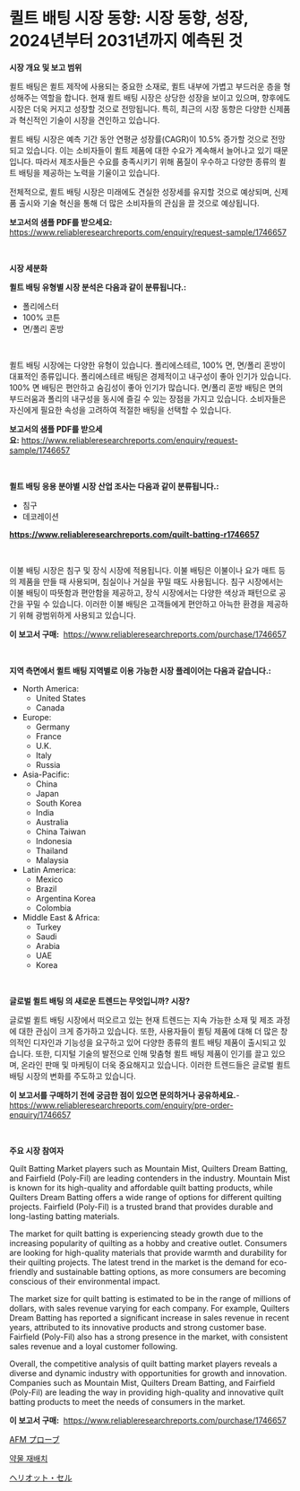 <p><h1>퀼트 배팅 시장 동향: 시장 동향, 성장, 2024년부터 2031년까지 예측된 것</h1></p><p><strong>시장 개요 및 보고 범위</strong></p>
<p><p>퀼트 배팅은 퀼트 제작에 사용되는 중요한 소재로, 퀼트 내부에 가볍고 부드러운 층을 형성해주는 역할을 합니다. 현재 퀼트 배팅 시장은 상당한 성장을 보이고 있으며, 향후에도 시장은 더욱 커지고 성장할 것으로 전망됩니다. 특히, 최근의 시장 동향은 다양한 신제품과 혁신적인 기술이 시장을 견인하고 있습니다.</p><p>퀼트 배팅 시장은 예측 기간 동안 연평균 성장률(CAGR)이 10.5% 증가할 것으로 전망되고 있습니다. 이는 소비자들이 퀼트 제품에 대한 수요가 계속해서 늘어나고 있기 때문입니다. 따라서 제조사들은 수요를 충족시키기 위해 품질이 우수하고 다양한 종류의 퀼트 배팅을 제공하는 노력을 기울이고 있습니다.</p><p>전체적으로, 퀼트 배팅 시장은 미래에도 견실한 성장세를 유지할 것으로 예상되며, 신제품 출시와 기술 혁신을 통해 더 많은 소비자들의 관심을 끌 것으로 예상됩니다.</p></p>
<p><strong>보고서의 샘플 PDF를 받으세요:</strong> <a href="https://www.reliableresearchreports.com/enquiry/request-sample/1746657">https://www.reliableresearchreports.com/enquiry/request-sample/1746657</a></p>
<p>&nbsp;</p>
<p><strong>시장 세분화</strong></p>
<p><strong>퀼트 배팅 유형별 시장 분석은 다음과 같이 분류됩니다.:</strong></p>
<p><ul><li>폴리에스터</li><li>100% 코튼</li><li>면/폴리 혼방</li></ul></p>
<p>&nbsp;</p>
<p><p>퀼트 배팅 시장에는 다양한 유형이 있습니다. 폴리에스테르, 100% 면, 면/폴리 혼방이 대표적인 종류입니다. 폴리에스테르 배팅은 경제적이고 내구성이 좋아 인기가 있습니다. 100% 면 배팅은 편안하고 숨김성이 좋아 인기가 많습니다. 면/폴리 혼방 배팅은 면의 부드러움과 폴리의 내구성을 동시에 즐길 수 있는 장점을 가지고 있습니다. 소비자들은 자신에게 필요한 속성을 고려하여 적절한 배팅을 선택할 수 있습니다.</p></p>
<p><strong>보고서의 샘플 PDF를 받으세요:</strong>&nbsp;<a href="https://www.reliableresearchreports.com/enquiry/request-sample/1746657">https://www.reliableresearchreports.com/enquiry/request-sample/1746657</a></p>
<p>&nbsp;</p>
<p><strong> 퀼트 배팅 응용 분야별 시장 산업 조사는 다음과 같이 분류됩니다.:</strong></p>
<p><ul><li>침구</li><li>데코레이션</li></ul></p>
<p><strong><a href="https://www.reliableresearchreports.com/quilt-batting-r1746657">https://www.reliableresearchreports.com/quilt-batting-r1746657</a></strong></p>
<p>&nbsp;</p>
<p><p>이불 배팅 시장은 침구 및 장식 시장에 적용됩니다. 이불 배팅은 이불이나 요가 매트 등의 제품을 만들 때 사용되며, 침실이나 거실을 꾸밀 때도 사용됩니다. 침구 시장에서는 이불 배팅이 따뜻함과 편안함을 제공하고, 장식 시장에서는 다양한 색상과 패턴으로 공간을 꾸밀 수 있습니다. 이러한 이불 배팅은 고객들에게 편안하고 아늑한 환경을 제공하기 위해 광범위하게 사용되고 있습니다.</p></p>
<p><strong>이 보고서 구매:</strong>&nbsp; <a href="https://www.reliableresearchreports.com/purchase/1746657">https://www.reliableresearchreports.com/purchase/1746657</a></p>
<p>&nbsp;</p>
<p><strong>지역 측면에서 퀼트 배팅 지역별로 이용 가능한 시장 플레이어는 다음과 같습니다.:</strong></p>
<p><ul>
    <li>
        North America:
        <ul>
            <li>United States</li>
            <li>Canada</li>
        </ul>
    </li>
    <li>
        Europe:
        <ul>
            <li>Germany</li>
            <li>France</li>
            <li>U.K.</li>
            <li>Italy</li>
            <li>Russia</li>
        </ul>
    </li>
    <li>
        Asia-Pacific:
        <ul>
            <li>China</li>
            <li>Japan</li>
            <li>South Korea</li>
            <li>India</li>
            <li>Australia</li>
            <li>China Taiwan</li>
            <li>Indonesia</li>
            <li>Thailand</li>
            <li>Malaysia</li>
        </ul>
    </li>
    <li>
        Latin America:
        <ul>
            <li>Mexico</li>
            <li>Brazil</li>
            <li>Argentina Korea</li>
            <li>Colombia</li>
        </ul>
    </li>
    <li>
        Middle East & Africa:
        <ul>
            <li>Turkey</li>
            <li>Saudi</li>
            <li>Arabia</li>
            <li>UAE</li>
            <li>Korea</li>
        </ul>
    </li>
    </ul></p>
<p>&nbsp;</p>
<p><strong>글로벌 퀼트 배팅 의 새로운 트렌드는 무엇입니까? 시장?</strong></p>
<p><p>글로벌 퀼트 배팅 시장에서 떠오르고 있는 현재 트렌드는 지속 가능한 소재 및 제조 과정에 대한 관심이 크게 증가하고 있습니다. 또한, 사용자들이 퀼팅 제품에 대해 더 많은 창의적인 디자인과 기능성을 요구하고 있어 다양한 종류의 퀼트 배팅 제품이 출시되고 있습니다. 또한, 디지털 기술의 발전으로 인해 맞춤형 퀼트 배팅 제품이 인기를 끌고 있으며, 온라인 판매 및 마케팅이 더욱 중요해지고 있습니다. 이러한 트렌드들은 글로벌 퀼트 배팅 시장의 변화를 주도하고 있습니다.</p></p>
<p><strong>이 보고서를 구매하기 전에 궁금한 점이 있으면 문의하거나 공유하세요.</strong>- <a href="https://www.reliableresearchreports.com/enquiry/pre-order-enquiry/1746657">https://www.reliableresearchreports.com/enquiry/pre-order-enquiry/1746657</a></p>
<p>&nbsp;</p>
<p><strong>주요 시장 참여자</strong></p>
<p><p>Quilt Batting Market players such as Mountain Mist, Quilters Dream Batting, and Fairfield (Poly-Fil) are leading contenders in the industry. Mountain Mist is known for its high-quality and affordable quilt batting products, while Quilters Dream Batting offers a wide range of options for different quilting projects. Fairfield (Poly-Fil) is a trusted brand that provides durable and long-lasting batting materials.</p><p>The market for quilt batting is experiencing steady growth due to the increasing popularity of quilting as a hobby and creative outlet. Consumers are looking for high-quality materials that provide warmth and durability for their quilting projects. The latest trend in the market is the demand for eco-friendly and sustainable batting options, as more consumers are becoming conscious of their environmental impact.</p><p>The market size for quilt batting is estimated to be in the range of millions of dollars, with sales revenue varying for each company. For example, Quilters Dream Batting has reported a significant increase in sales revenue in recent years, attributed to its innovative products and strong customer base. Fairfield (Poly-Fil) also has a strong presence in the market, with consistent sales revenue and a loyal customer following.</p><p>Overall, the competitive analysis of quilt batting market players reveals a diverse and dynamic industry with opportunities for growth and innovation. Companies such as Mountain Mist, Quilters Dream Batting, and Fairfield (Poly-Fil) are leading the way in providing high-quality and innovative quilt batting products to meet the needs of consumers in the market.</p></p>
<p><strong>이 보고서 구매:</strong>&nbsp;&nbsp;<a href="https://www.reliableresearchreports.com/purchase/1746657">https://www.reliableresearchreports.com/purchase/1746657</a></p>
<p><p><a href="https://medium.com/@pedrogers56456/afm%E3%83%97%E3%83%AD%E3%83%BC%E3%83%96%E5%B8%82%E5%A0%B4-%E3%82%B7%E3%82%A7%E3%82%A2-%E5%B8%82%E5%A0%B4%E5%8B%95%E5%90%91-%E3%81%8A%E3%82%88%E3%81%B3%E5%B0%86%E6%9D%A5%E3%81%AE%E6%88%90%E9%95%B7%E3%82%92%E6%8E%A2%E3%82%8B-5deb298fe00a">AFM プローブ</a></p><p><a href="https://medium.com/@lottierunte44/%EC%95%BD%EB%AC%BC-%EC%9E%AC%EB%B0%B0%EC%B9%98-%EC%8B%9C%EC%9E%A5-%EB%8F%99%ED%96%A5-%EC%8B%9C%EC%9E%A5-%EB%8F%99%ED%96%A5-%EC%84%B1%EC%9E%A5-2024%EB%85%84%EB%B6%80%ED%84%B0-2031%EB%85%84%EA%B9%8C%EC%A7%80%EC%9D%98-%EC%98%88%EC%B8%A1-5cacf435d5cc">약물 재배치</a></p><p><a href="https://medium.com/@craigurcottrte8/%E3%83%8F%E3%83%AA%E3%82%AA%E3%83%83%E3%83%88%E3%82%BB%E3%83%AB%E5%B8%82%E5%A0%B4%E3%81%AE%E3%83%88%E3%83%AC%E3%83%B3%E3%83%89%E3%81%8A%E3%82%88%E3%81%B3%E5%B8%82%E5%A0%B4%E5%88%86%E6%9E%90%E3%81%AF-2024%E5%B9%B4%E3%81%8B%E3%82%892031%E5%B9%B4%E3%81%BE%E3%81%A7%E3%81%AE%E6%9C%9F%E9%96%93%E3%81%AB%E4%BA%88%E6%B8%AC%E3%81%95%E3%82%8C%E3%81%A6%E3%81%84%E3%81%BE%E3%81%99-8ebd27784c28">ヘリオット・セル</a></p></p>